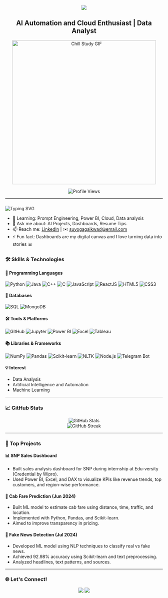 <!-- Banner -->
<p align="center">
  <img src="https://capsule-render.vercel.app/api?type=waving&color=0:ff758c,100:ff7eb3&height=200&section=header&text=Hi%20%F0%9F%91%8B%2C%20I'm%20Suyoga%20Gaikwad&fontColor=ffffff&fontSize=42&fontAlignY=55&desc=Welcome%20to%20My%20Profile!&descAlign=50&descSize=22&descAlignY=40" />
</p>



<!-- Name & Role -->
<h2 align="center">AI Automation and Cloud Enthusiast | Data Analyst</h2>

<!-- GIF (centered and full-width) -->
<p align="center">
  <img src="https://camo.githubusercontent.com/882c6587a069507c977c5ea39d156a49ca66dd7c21934cdcf77f265003ea2649/68747470733a2f2f632e74656e6f722e636f6d2f53353962506b543070716341414141432f74656e6f722e676966" width="460" alt="Chill Study GIF">
</p>

<!-- Visitor Badge -->
<p align="center">
  <img src="https://komarev.com/ghpvc/?username=suyogagaikwad&color=brightgreen" alt="Profile Views" />
</p>

---

### <!-- Typing Intro --><p align="center">
  <img src="https://readme-typing-svg.demolab.com?font=Fira+Code&pause=1000&color=F76D57&width=600&lines=Final+Year+Engineering+Student;Building+with+Python+%7C+Power+BI+%7C+ML;Turning+Ideas+into+Impactful+Projects!" alt="Typing SVG" />
</p>

- 🌱 Learning: Prompt Engineering, Power BI, Cloud, Data analysis
- 💬 Ask me about: AI Projects, Dashboards, Resume Tips
- 📫 Reach me: [LinkedIn](https://www.linkedin.com/in/suyogagaikwad) | ✉️ suyogagaikwad@email.com
- ⚡ Fun fact: Dashboards are my digital canvas and I love turning data into stories 📊


### 🛠️ Skills & Technologies

#### 🧠 Programming Languages
![Python](https://img.shields.io/badge/Python-3776AB?style=for-the-badge&logo=python&logoColor=white)
![Java](https://img.shields.io/badge/Java-007396?style=for-the-badge&logo=java&logoColor=white)
![C++](https://img.shields.io/badge/C++-00599C?style=for-the-badge&logo=c%2B%2B&logoColor=white)
![C](https://img.shields.io/badge/C-00599C?style=for-the-badge&logo=c&logoColor=white)
![JavaScript](https://img.shields.io/badge/JavaScript-F7DF1E?style=for-the-badge&logo=javascript&logoColor=black)
![ReactJS](https://img.shields.io/badge/React-Basics-61DAFB?style=for-the-badge&logo=react&logoColor=black)
![HTML5](https://img.shields.io/badge/HTML5-E34F26?style=for-the-badge&logo=html5&logoColor=white)
![CSS3](https://img.shields.io/badge/CSS3-1572B6?style=for-the-badge&logo=css3&logoColor=white)

#### 🧮 Databases
![SQL](https://img.shields.io/badge/SQL-003B57?style=for-the-badge&logo=postgresql&logoColor=white)
![MongoDB](https://img.shields.io/badge/MongoDB-47A248?style=for-the-badge&logo=mongodb&logoColor=white)

#### 🛠 Tools & Platforms
![GitHub](https://img.shields.io/badge/GitHub-181717?style=for-the-badge&logo=github&logoColor=white)
![Jupyter](https://img.shields.io/badge/Jupyter-FA0F00?style=for-the-badge&logo=jupyter&logoColor=white)
![Power BI](https://img.shields.io/badge/Power%20BI-F2C811?style=for-the-badge&logo=powerbi&logoColor=black)
![Excel](https://img.shields.io/badge/Excel-217346?style=for-the-badge&logo=microsoft-excel&logoColor=white)
![Tableau](https://img.shields.io/badge/Tableau-E97627?style=for-the-badge&logo=tableau&logoColor=white)

#### 📚 Libraries & Frameworks
![NumPy](https://img.shields.io/badge/NumPy-013243?style=for-the-badge&logo=numpy&logoColor=white)
![Pandas](https://img.shields.io/badge/Pandas-150458?style=for-the-badge&logo=pandas&logoColor=white)
![Scikit-learn](https://img.shields.io/badge/Scikit--learn-F7931E?style=for-the-badge&logo=scikitlearn&logoColor=white)
![NLTK](https://img.shields.io/badge/NLTK-007396?style=for-the-badge)
![Node.js](https://img.shields.io/badge/Node.js-339933?style=for-the-badge&logo=nodedotjs&logoColor=white)
![Telegram Bot](https://img.shields.io/badge/Telegram%20Bot-0088CC?style=for-the-badge&logo=telegram&logoColor=white)

#### 💡 Interest
- Data Analysis  
- Artificial Intelligence and Automation 
- Machine Learning  

---

### 📈 GitHub Stats

<p align="center">
  <img alt="GitHub Stats" src="https://github-readme-stats.vercel.app/api?username=Suyoga28&show_icons=true&theme=radical&hide_border=false&count_private=true" />
  <br>
  <img alt="GitHub Streak" src="https://streak-stats.demolab.com?user=Suyoga28&theme=radical&date_format=M%20j%5B%2C%20Y%5D" />
</p>



---

### 🌟 Top Projects

#### 📊 SNP Sales Dashboard
- Built sales analysis dashboard for SNP during internship at Edu-versity (Credential by Wipro).
- Used Power BI, Excel, and DAX to visualize KPIs like revenue trends, top customers, and region-wise performance.

#### 🚖 Cab Fare Prediction (Jun 2024)
- Built ML model to estimate cab fare using distance, time, traffic, and location.
- Implemented with Python, Pandas, and Scikit-learn.
- Aimed to improve transparency in pricing.

#### 📰 Fake News Detection (Jul 2024)
- Developed ML model using NLP techniques to classify real vs fake news.
- Achieved 92.98% accuracy using Scikit-learn and text preprocessing.
- Analyzed headlines, text patterns, and sources.

---

### 🌐 Let's Connect!

<p align="center">
  <a href="https://www.linkedin.com/in/suyogagaikwad"><img src="https://img.shields.io/badge/-LinkedIn-0A66C2?style=for-the-badge&logo=linkedin&logoColor=white"/></a>
  <a href="mailto:suyogagaikwad@email.com"><img src="https://img.shields.io/badge/-Email-D14836?style=for-the-badge&logo=gmail&logoColor=white"/></a>
</p>
